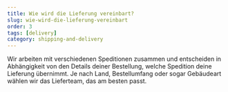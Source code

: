 ```yaml
---
title: Wie wird die Lieferung vereinbart?
slug: wie-wird-die-lieferung-vereinbart
order: 3
tags: [delivery]
category: shipping-and-delivery
---
```


Wir arbeiten mit verschiedenen Speditionen zusammen und entscheiden in Abhängigkeit von den Details deiner Bestellung, welche Spedition deine Lieferung übernimmt. Je nach Land, Bestellumfang oder sogar Gebäudeart wählen wir das Lieferteam, das am besten passt.
